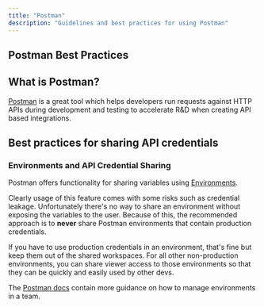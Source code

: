 ```yaml
---
title: "Postman"
description: "Guidelines and best practices for using Postman"
---
```


<link rel="stylesheet" type="text/css" href="/stylesheets/biztech.css" />

## Postman Best Practices

## What is Postman?

[Postman](https://www.postman.com/) is a great tool which helps developers run requests against HTTP APIs during development and testing to accelerate R&D when creating API based integrations.

## Best practices for sharing API credentials

### Environments and API Credential Sharing

Postman offers functionality for sharing variables using [Environments](https://learning.postman.com/docs/sending-requests/variables/managing-environments/).

Clearly usage of this feature comes with some risks such as credential leakage. Unfortunately there's no way to share an environment without exposing the variables to the user. Because of this, the recommended approach is to **never** share Postman environments that contain production credentials.

If you have to use production credentials in an environment, that's fine but keep them out of the shared workspaces. For all other non-production environments, you can share viewer access to those environments so that they can be quickly and easily used by other devs.

The [Postman docs](https://learning.postman.com/docs/sending-requests/variables/managing-environments/#working-with-environments-as-a-team) contain more guidance on how to manage environments in a team.
